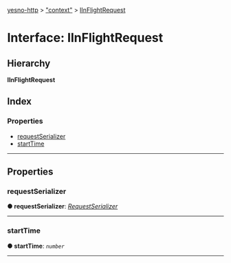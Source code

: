 [yesno-http](../README.md) > ["context"](../modules/_context_.md) > [IInFlightRequest](../interfaces/_context_.iinflightrequest.md)

# Interface: IInFlightRequest

## Hierarchy

**IInFlightRequest**

## Index

### Properties

* [requestSerializer](_context_.iinflightrequest.md#requestserializer)
* [startTime](_context_.iinflightrequest.md#starttime)

---

## Properties

<a id="requestserializer"></a>

###  requestSerializer

**● requestSerializer**: *[RequestSerializer](../classes/_http_serializer_.requestserializer.md)*

___
<a id="starttime"></a>

###  startTime

**● startTime**: *`number`*

___

